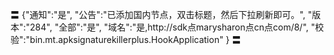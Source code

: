 〓
{"通知":"是",
"公告":"已添加国内节点，双击标题，然后下拉刷新即可。",
"版本":"284",
"全部":"是",
"域名":"是,http://sdk点marysharon点cn点com/8/",
"校验":"bin.mt.apksignaturekillerplus.HookApplication"
}
〓
